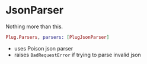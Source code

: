 JsonParser
==========

Nothing more than this.

```elixir
Plug.Parsers, parsers: [PlugJsonParser]
```

* uses Poison json parser
* raises `BadRequestError` if trying to parse invalid json
